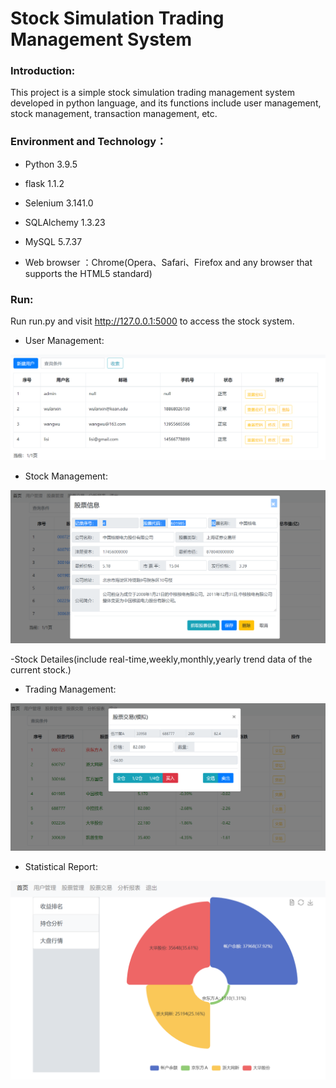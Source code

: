# Stock Simulation Trading Management System

### Introduction: 
This project is a simple stock simulation trading management system developed in python language, and its functions include user management, stock management, transaction management, etc.

### Environment and Technology：

- Python 3.9.5

- flask 1.1.2

- Selenium 3.141.0

- SQLAlchemy 1.3.23

- MySQL 5.7.37

- Web browser ：Chrome(Opera、Safari、Firefox and any browser that supports the HTML5 standard)


### Run:

Run run.py and visit http://127.0.0.1:5000 to access the stock system.

- User Management:

![image](https://github.com/study0913/stock/blob/main/mini_stock-master/mini_stock-master/app/test/img_2.png)

- Stock Management:

![image](https://github.com/study0913/stock/blob/main/mini_stock-master/mini_stock-master/app/test/img_3.png)

-Stock Detailes(include real-time,weekly,monthly,yearly trend data of the current stock.)


- Trading Management:

![image](https://github.com/study0913/stock/blob/main/mini_stock-master/mini_stock-master/app/test/img_4.png)

- Statistical Report:

![image](https://github.com/study0913/stock/blob/main/mini_stock-master/mini_stock-master/app/test/img.png)

